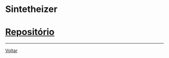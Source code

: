 # Sintetheizer

# [Repositório](https://github.com/LPAE/lpae.github.io/tree/master/estudos/python/Sintetheizer)

---
[Voltar](https://lpae.github.io/)